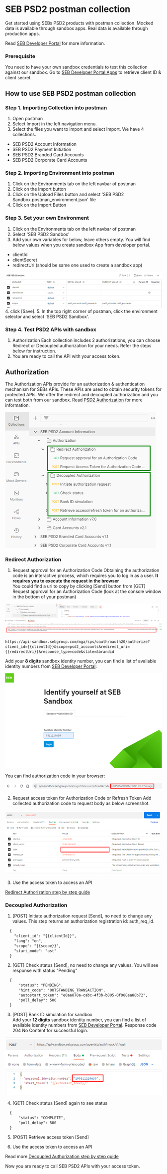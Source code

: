 # SEB PSD2 postman collection
Get started using SEBs PSD2 products with postman collection. Mocked data is available through sandbox apps. Real data is available through production apps.

Read [SEB Developer Portal](https://developer.sebgroup.com) for more information.

### Prerequisite
You need to have your own sandbox credentials to test this collection against our sandbox. Go to [SEB Developer Portal Apps](https://developer.sebgroup.com/apps) to retrieve client ID & client secret.  

## How to use SEB PSD2 postman collection

### Step 1. Importing Collection into postman
1. Open postman
1. Select Import in the left navigation menu.
1. Select the files you want to import and select Import. We have 4 collections.
 * SEB PSD2 Account Information
 * SEB PSD2 Payment Initiation
 * SEB PSD2 Branded Card Accounts
 * SEB PSD2 Corporate Card Accounts 
 
### Step 2. Importing Environment into postman
1. Click on the Environments tab on the left navbar of postman
1. Click on the Import button
1. Click on the Upload Files button and select 'SEB PSD2 Sandbox.postman_environment.json' file
1. Click on the Import Button
 
### Step 3. Set your own Environment  
1. Click on the Environments tab on the left navbar of postman
2. Select 'SEB PSD2 Sandbox'
3. Add your own variables for below, leave others empty. You will find below values when you create sandbox App from developer portal.  

* clientId
* clientSecret
* redirectUri (should be same one used to create a sandbox app)

![Screenshot environment variables](./images/postman_env.png)
4. click [Save]. 
5. In the top right corner of postman, click the environment selector and select 'SEB PSD2 Sandbox'. 

###  Step 4. Test PSD2 APIs with sandbox
1. Authorization
Each collection includes 2 authorizations, you can choose Redirect or Decoupled authorization for your needs. Refer the steps below for instruction. 
2. You are ready to call the API with your access token.


## Authorization
The Authorization APIs provide for an authorization & authentication mechanism for SEBs APIs. These APIs are used to obtain security tokens for protected APIs. We offer the redirect and decoupled authorization and you can test both from our sandbox.
Read [PSD2 Authorization](https://developer.sebgroup.com/products/authorization) for more information.

![Screenshot authorization collection](./images/authorization_collection.png)

### Redirect Authorization 

1. Request approval for an Authorization Code
Obtaining the authorization code is an interactive process, which requires you to log in as a user. **It requires you to execute the request in the browser**   
You could find a uri to copy by clicking [Send] button from [GET] Request approval for an Authorization Code (look at the console window in the bottom of your postman)

![Screenshot authorization collection_cpmspöe](./images/postman_console.png)

  ``` 
  https://api-sandbox.sebgroup.com/mga/sps/oauth/oauth20/authorize?client_id={{clientId}}&scope=psd2_accounts&redirect_uri={{redirectUri}}&response_type=code&state=&brandid
  ``` 
 
Add your **8 digits** sandbox identity number, you can find a list of available identity numbers from [SEB Developer Portal](https://developer.sebgroup.com/products/authorization/redirect-authorization#/authorize-get):

![Screenshot redirect authorization](./images/authorization.png)

You can find authorization code in your browser:

![Screenshot redirect authorization code](./images/authorization_code.png)

2. Request access token for Authorization Code or Refresh Token
Add collected authorization code to request body as below screenshot.

![Screenshot add redirect authorization code](./images/authorization_code_form.png)

3. Use the access token to access an API

[Redirect Authorization step by step guide](https://developer.sebgroup.com/products/authorization/redirect-authorization) 

### Decoupled Authorization 

1. [POST] Initiate authorization request [Send], no need to change any values. This step returns an authorization registration id: auth_req_id. 
  ``` 
    {
      "client_id": "{{clientId}}",
      "lang": "en",
      "scope": "{{scope}}",
      "start_mode": "ast"
    }
  ``` 
2. [GET] Check status [Send], no need to change any values. You will see response with status "Pending" 
  ``` 
    {
        "status": "PENDING",
        "hint_code": "OUTSTANDING_TRANSACTION",
        "autostart_token": "e0aa878a-cabc-4f3b-b805-0f988ea88b72",
        "poll_delay": 500
    }   
  ``` 
3. [POST] Bank ID simulation for sandbox  
Add your **12 digits** sandbox identity number, you can find a list of available identity numbers from [SEB Developer Portal](https://developer.sebgroup.com/products/authorization/decoupled-authorization).
Response code 204 No Content for successful login.

![Screenshot authorization mock login](./images/authorization_mock_login.png)
 
4. [GET] Check status [Send] again to see status
  ``` 
    {
        "status": "COMPLETE",
        "poll_delay": 500
    }
  ``` 
5. [POST] Retrieve access token [Send]

6. Use the access token to access an API

Read more [Decoupled Authorization step by step guide](https://developer.sebgroup.com/products/authorization/decoupled-authorization) 

Now you are ready to call SEB PSD2 APIs with your access token.


